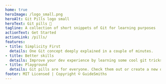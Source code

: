 ```yaml
---
home: true
heroImage: /logo_small.png
heroAlt: Git Pills logo small
heroText: Git pills 💊
tagline: A collection of short snippets of Git for learning purposes
actionText: Get Started
actionLink: /pills/
features:
- title: Simplicity First
  details: One Git concept deeply explained in a couple of minutes. 
- title: Better skills
  details: Improve your dev experience by learning some cool git tricks, one pill at time.
- title: Playground
  details: Git pills are for everyone. Check them out or create a new one!
footer: MIT Licensed | Copyright © GuideSmiths
---
```

